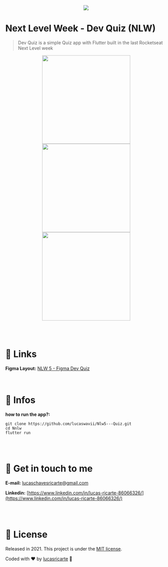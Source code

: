 <p align="center">
  <img src="/.github/cover.png"/>
</p>

# Next Level Week - Dev Quiz (NLW)

> Dev Quiz is a simple Quiz app with Flutter built in the last Rocketseat Next Level week

<p align="center">
  <img align="center" src="/.github/screen-01.jpg" width="275" border="0">
  <img align="center" src="/.github/screen-02.jpg" width="275" border="0">
  <img align="center" src="/.github/screen-03.jpg" width="275" border="0">
</p>

<br /> <br />
# 🔗 Links

**Figma Layout:** <a target="_blank" href="https://www.figma.com/file/dKcKSGjENpxB0Rr45tEFTB/DevQuiz-Copy">NLW 5 - Figma Dev Quiz</a><br />
<br /> <br />

# 📘 Infos

**how to run the app?:** 

```
git clone https://github.com/lucaswavii/Nlw5---Quiz.git
cd Nnlw
flutter run
```

<br /> <br />
# :postbox: Get in touch to me

**E-mail:** lucaschavesricarte@gmail.com

**Linkedin:** [https://www.linkedin.com/in/lucas-ricarte-86066326/](https://www.linkedin.com/in/lucas-ricarte-86066326/)

<br /> <br />
# :closed_book: License

Released in 2021.
This project is under the [MIT license](https://opensource.org/licenses/MIT).

Coded with :heart: by [lucasricarte](https://github.com/lucaswavii) 🚀
